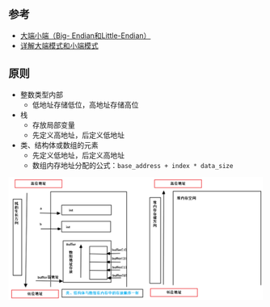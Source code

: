 <!--
 * @Author: JohnJeep
 * @Date: 2019-09-06 09:49:29
 * @LastEditTime: 2021-01-25 11:05:52
 * @LastEditors: Please set LastEditors
 * @Description: 内存存放顺序笔记
 * @FilePath: /3-内存存放顺序.md
--> 
## 参考
- [大端小端（Big- Endian和Little-Endian）](https://my.oschina.net/alphajay/blog/5478)
- [详解大端模式和小端模式](https://blog.csdn.net/ce123_zhouwei/article/details/6971544)


## 原则
- 整数类型内部
  - 低地址存储低位，高地址存储高位
- 栈
  - 存放局部变量
  - 先定义高地址，后定义低地址
- 类、结构体或数组的元素
  - 先定义低地址，后定义高地址
  - 数组内存地址分配的公式：`base_address + index * data_size`

<img src="./figures/内存地址分配顺序.png">
















